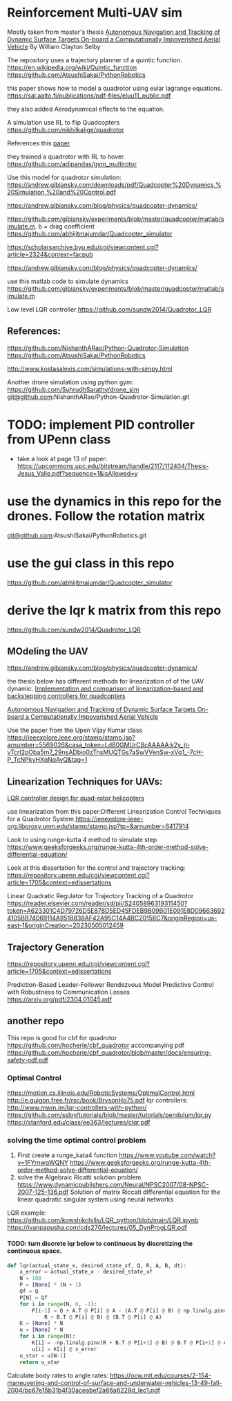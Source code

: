 # Reinforcement Multi-UAV sim

Mostly taken from master's thesis [Autonomous Navigation and Tracking of Dynamic Surface Targets On-board a Computationally Impoverished Aerial Vehicle](https://s3-us-west-2.amazonaws.com/selbystorage/wp-content/uploads/2016/05/WCSelbyMSThesisFinal.pdf) By William Clayton Selby


The repository uses a trajectory planner of a quintic function. https://en.wikipedia.org/wiki/Quintic_function
https://github.com/AtsushiSakai/PythonRobotics

this paper shows how to model a quadrotor using eular lagrange equations. 
https://sal.aalto.fi/publications/pdf-files/eluu11_public.pdf

they also added Aerodynamical effects to the equation. 

A simulation use RL to flip Quadcopters https://github.com/nikhilkalige/quadrotor

References this [paper](https://arxiv.org/pdf/2111.03915.pdf)

they trained a quadrotor with RL to hover. 
https://github.com/adipandas/gym_multirotor

Use this model for quadrotor simulation: 
https://andrew.gibiansky.com/downloads/pdf/Quadcopter%20Dynamics,%20Simulation,%20and%20Control.pdf  

https://andrew.gibiansky.com/blog/physics/quadcopter-dynamics/


https://github.com/gibiansky/experiments/blob/master/quadcopter/matlab/simulate.m. 
b = drag coefficient
https://github.com/abhijitmajumdar/Quadcopter_simulator

https://scholarsarchive.byu.edu/cgi/viewcontent.cgi?article=2324&context=facpub

https://andrew.gibiansky.com/blog/physics/quadcopter-dynamics/

use this matlab code to simulate dynamics
https://github.com/gibiansky/experiments/blob/master/quadcopter/matlab/simulate.m


Low level LQR controller
https://github.com/sundw2014/Quadrotor_LQR

## References: 
https://github.com/NishanthARao/Python-Quadrotor-Simulation
https://github.com/AtsushiSakai/PythonRobotics

http://www.kostasalexis.com/simulations-with-simpy.html

Another drone simulation using python gym:
https://github.com/SuhrudhSarathy/drone_sim
git@github.com:NishanthARao/Python-Quadrotor-Simulation.git

# TODO: implement PID controller from UPenn class
* take a look at page 13 of paper: https://upcommons.upc.edu/bitstream/handle/2117/112404/Thesis-Jesus_Valle.pdf?sequence=1&isAllowed=y

# use the dynamics in this repo for the drones. Follow the rotation matrix
git@github.com:AtsushiSakai/PythonRobotics.git

# use the gui class in this repo
https://github.com/abhijitmajumdar/Quadcopter_simulator

# derive the lqr k matrix from this repo
https://github.com/sundw2014/Quadrotor_LQR


## MOdeling the UAV
https://andrew.gibiansky.com/blog/physics/quadcopter-dynamics/

the thesis below has different methods for linearization of of the UAV dynamic.
[Implementation and comparison of linearization-based and backstepping controllers for quadcopters](https://upcommons.upc.edu/bitstream/handle/2117/112404/Thesis-Jesus_Valle.pdf?sequence=1&isAllowed=y)

[Autonomous Navigation and Tracking of Dynamic Surface Targets On-board a Computationally Impoverished Aerial Vehicle ](https://s3-us-west-2.amazonaws.com/selbystorage/wp-content/uploads/2016/05/WCSelbyMSThesisFinal.pdf)

Use the paper from the Upen Vijay Kumar class
https://ieeexplore.ieee.org/stamp/stamp.jsp?arnumber=5569026&casa_token=Ld80GMUrC8cAAAAA:k2y_jt-vTcrl2pOba5m7_29nsADbio0zTnsMUQTGs7aSwVVenSw-xVq1_-7cH-P_TcNPkyHXqNqAvQ&tag=1

## Linearization Techniques for UAVs:
[LQR controller design for quad-rotor helicopters](https://ietresearch.onlinelibrary.wiley.com/doi/10.1049/joe.2018.8126)

use linearization from this paper:Different Linearization Control Techniques for a Quadrotor System
https://ieeexplore-ieee-org.libproxy.unm.edu/stamp/stamp.jsp?tp=&arnumber=6417914

Look to using runge-kutta 4 method to simulate step
https://www.geeksforgeeks.org/runge-kutta-4th-order-method-solve-differential-equation/

Look at this dissertation for the control and trajectory tracking: 
https://repository.upenn.edu/cgi/viewcontent.cgi?article=1705&context=edissertations

Linear Quadratic Regulator for Trajectory Tracking of a Quadrotor
https://reader.elsevier.com/reader/sd/pii/S2405896319311450?token=A623301C4D79726D5E878D5ED45FDEB9B09B01E091E8D096636924105BB74069114A9518838AF42A95C14A4BC20156C7&originRegion=us-east-1&originCreation=20230505012459

## Trajectory Generation
https://repository.upenn.edu/cgi/viewcontent.cgi?article=1705&context=edissertations

Prediction-Based Leader-Follower Rendezvous Model Predictive Control with Robustness to Communication Losses
https://arxiv.org/pdf/2304.01045.pdf


## another repo
This repo is good for cbf for quadrotor
https://github.com/hocherie/cbf_quadrotor
accompanying pdf
https://github.com/hocherie/cbf_quadrotor/blob/master/docs/ensuring-safety-pdf.pdf


### Optimal Control 
https://motion.cs.illinois.edu/RoboticSystems/OptimalControl.html
http://e.guigon.free.fr/rsc/book/BrysonHo75.pdf
lqr controllers:
http://www.mwm.im/lqr-controllers-with-python/
https://github.com/ssloy/tutorials/blob/master/tutorials/pendulum/lqr.py
https://stanford.edu/class/ee363/lectures/clqr.pdf

### solving the time optimal control problem 
1. First create a runge_kata4 function
https://www.youtube.com/watch?v=1FYrnwqWQNY
https://www.geeksforgeeks.org/runge-kutta-4th-order-method-solve-differential-equation/
2. solve the Algebraic Ricatti solution problem
https://www.dynamicpublishers.com/Neural/NPSC2007/08-NPSC-2007-125-136.pdf
Solution of matrix Riccati differential equation for the linear quadratic singular system using neural networks


LQR example:
https://github.com/kowshikchills/LQR_python/blob/main/LQR.ipynb
https://ivanpapusha.com/cds270/lectures/05_DynProgLQR.pdf

#### TODO: turn discrete lqr below to continuous by discretizing the continuous space. 
``` python
def lqr(actual_state_x, desired_state_xf, Q, R, A, B, dt):
    x_error = actual_state_x - desired_state_xf
    N = 100
    P = [None] * (N + 1)
    Qf = Q
    P[N] = Qf
    for i in range(N, 0, -1):
        P[i-1] = Q + A.T @ P[i] @ A - (A.T @ P[i] @ B) @ np.linalg.pinv(
            R + B.T @ P[i] @ B) @ (B.T @ P[i] @ A)      
    K = [None] * N
    u = [None] * N
    for i in range(N):
        K[i] = -np.linalg.pinv(R + B.T @ P[i+1] @ B) @ B.T @ P[i+1] @ A
        u[i] = K[i] @ x_error
    u_star = u[N-1]
    return u_star
```
 



Calculate body rates to angle rates: 
https://ocw.mit.edu/courses/2-154-maneuvering-and-control-of-surface-and-underwater-vehicles-13-49-fall-2004/bc67e15b31b4f30aceabef2a66a6229d_lec1.pdf